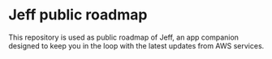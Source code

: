 # Jeff public roadmap
This repository is used as public roadmap of Jeff, an app companion designed to keep you in the loop with the latest updates from AWS services.


